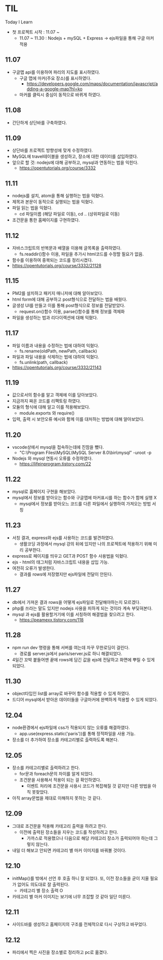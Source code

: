 # TIL
Today I Learn
* 첫 프로젝트 시작 : 11.07 ~
  - 11.07 ~ 11.30 : Nodejs + mySQL + Express -> ejs파일을 통해 구글 마커 적용
## 11.07
* 구글맵 api를 이용하여 파리의 지도를 표시하였다.
  - 구글 맵에 마커(주요 장소)를 표시하였다.
    + https://developers.google.com/maps/documentation/javascript/adding-a-google-map?hl=ko
  - 마커를 클릭시 중심이 동적으로 바뀌게 하였다.
## 11.08
* 간단하게 상단바를 구축하였다.
## 11.09
* 상단바를 프로젝트 방향성에 맞게 수정하였다.
* MySQL에 travel테이블을 생성하고, 장소에 대한 데이터를 삽입하였다.
* 앞으로 할 것: nodejs에 대해 공부하고, mysql과 연동하는 법을 익힌다.
  - https://opentutorials.org/course/3332
## 11.11
* nodejs를 설치, atom을 통해 실행하는 법을 익혔다.
* 제목과 본문이 동적으로 실행되는 법을 익혔다.
* 파일 읽는 법을 익혔다.
  - cd 파일이름 (해당 파일로 이동), cd .. (상위파일로 이동)
* 조건문을 통한 홈페이지를 구현하였다.
## 11.12
* 자바스크립트의 반복문과 배열을 이용해 글목록을 출력하였다.
  - fs.readdir()함수 이용, 파일을 추가시 html코드를 수정할 필요가 없음.
* 함수를 이용하여 중복되는 코드를 정리시켰다.
* https://opentutorials.org/course/3332/21128
## 11.15
* PM2를 설치하고 패키지 매니저에 대해 알아보았다.
* html form에 대해 공부하고 post형식으로 전달하는 법을 배웠다.
* 글생성 UI를 만들고 이를 통해 post형식으로 정보를 전달받았다.
  - request.on()함수 이용, parse()함수를 통해 정보를 객체화
* 파일을 생성하는 법과 리다이렉션에 대해 익혔다.
## 11.17
* 파일 이름과 내용을 수정하는 법에 대하여 익혔다.
  - fs.rename(oldPath, newPath, callback)
* 파일과 파일 내용을 삭제하는 법에 대하여 익혔다.
  - fs.unlink(path, callback)
* https://opentutorials.org/course/3332/21143
## 11.19
* 값으로서의 함수를 알고 객체에 이를 담아보았다.
* 지금까지 짜온 코드를 리팩토링 하였다.
* 모듈의 형식에 대해 알고 이를 적용해보았다.
  - module.exports 와 require()
* 입력, 출력 시 보안오류 예시와 함께 이를 대처하는 방법에 대해 알아보았다.
## 11.20
* vscode상에서 mysql을 접속하는데에 진땀을 뺐다.
  - "C:\Program Files\MySQL\MySQL Server 8.0\bin\mysql" -uroot -p
* Nodejs 와 mysql 연동시 오류를 수정하였다.
  - https://lifeinprogram.tistory.com/22
## 11.22
* mysql로 홈페이지 구현을 해보았다.
* mysql에서 정보를 받아오는 함수와 구글맵에 마커표시를 하는 함수가 함께 실행 X
  - mysql에서 정보를 받아오느 코드를 다른 파일에서 실행하여 가져오는 방법 서칭
## 11.23
* 서칭 결과, express와 ejs를 사용하는 코드를 발견하였다.
  - 생활코딩 과정에서 mysql 강의 뒤에 있지만 나의 프로젝트에 적용하기 위해 미리 공부한다.
* express로 페이지를 띄우고 GET과 POST 함수 사용법을 익혔다.
* ejs - html의 태그처럼 자바스크립트 내용을 삽입 가능.
* 여전히 오류가 발생한다.
  - 결과를 rows에 저장했지만 ejs파일에 전달이 안된다.
## 11.27
* db에서 가져온 결과 rows을 어떻게 ejs파일로 전달해야하는지 모르겠다.
* php를 쓰라는 말도 있지만 nodejs 사용을 피하게 되는 것이라 계속 부딪혀본다.
* mysql 과 ejs를 활용할거기에 이를 서칭하여 해결법을 찾으려고 한다.
  - https://peamexx.tistory.com/118
## 11.28
* npm run dev 명령을 통해 서버를 여는데 자꾸 무한로딩이 걸린다.
  - 경로를 server.js에서 paris/server.js로 하니 해결되었다.
* 4일간 꼬박 붙들어맨 끝에 rows에 담긴 값을 ejs에 전달하고 화면에 뿌릴 수 있게 되었다.
## 11.30
* object타입인 list를 array로 바꾸어 함수를 적용할 수 있게 하였다.
* 드디어 mysql에서 받아온 데이터들을 구글마커에 완벽하게 적용할 수 있게 되었다.
## 12.04
* node환경에서 ejs파일에 css가 적용되지 않는 오류를 해결하였다.
  - app.use(express.static('paris'))를 통해 정적파일을 사용 가능.
* 장소를 더 추가하여 장소를 카테고리별로 출력하도록 해본다.
## 12.05
* 장소를 카테고리별로 출력하려고 한다.
  - for문과 foreach문의 차이를 알게 되었다.
  - 조건문을 사용해서 적용이 되는 걸 확인하였다.
    + 이벤트 처리에 조건문을 사용시 코드가 복잡해질 것 같지만 다른 방법을 아직 못찾았다.
* 아직 array문법을 제대로 이해하지 못하는 것 같다.
## 12.09
* 그대로 조건문을 적용해 카테고리 출력을 하려고 한다.
  - 이전에 출력된 장소들을 지우는 코드를 작성하려고 한다.
    + 가까스로 적용했으나 다음으로 해당 카테고리 장소가 출력되어야 하는데 그렇지 않는다.
* 내일 더 해보고 안되면 카테고리 별 마커 이미지를 바꿔볼 것이다.
## 12.10
* initMap()를 밖에서 선언 후 호출 하니 잘 되었다. 또, 이전 장소들을 굳이 지울 필요가 없어도 의도대로 잘 출력된다.
  - 카테고리 별 장소 출력 O
* 카테고리 별 마커 이미지는 보기에 너무 조잡할 것 같아 일단 미룬다.
## 12.11
* 사이드바를 생성하고 홈페이지의 구조를 전체적으로 다시 구상하고 바꾸었다.
## 12.12
* 파리에서 찍은 사진을 장소별로 정리하고 pc로 옮겼다.
